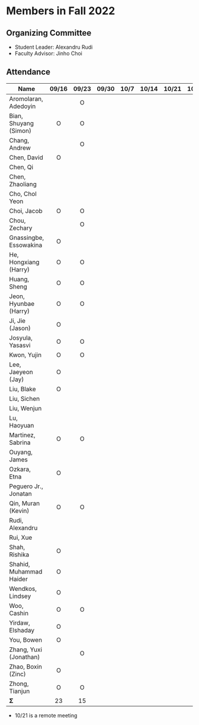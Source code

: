 # Members in Fall 2022

## Organizing Committee

* Student Leader: Alexandru Rudi
* Faculty Advisor: Jinho Choi

## Attendance

|  Name | 09/16 | 09/23 | 09/30 | 10/7 | 10/14 | 10/21 | 10/28 | 11/04 | 11/11 | 11/18 | 12/02 | Σ |
|-------------------------|:--:|:--:|:--:|:--:|:--:|:--:|:--:|:--:|:--:|:--:|:--:|---:|
| Aromolaran, Adedoyin    |    | O  |    |    |    |    |    |    |    |    |    |  1 |
| Bian, Shuyang (Simon)   | O  | O  |    |    |    |    |    |    |    |    |    |  2 |
| Chang, Andrew           |    | O  |    |    |    |    |    |    |    |    |    |  1 |
| Chen, David             | O  |    |    |    |    |    |    |    |    |    |    |  1 | 
| Chen, Qi                |    |    |    |    |    |    |    |    |    |    |    |  1 |
| Chen, Zhaoliang         |    |    |    |    |    |    |    |    |    |    |    |  1 |
| Cho, Chol Yeon          |    |    |    |    |    |    |    |    |    |    |    |  1 |
| Choi, Jacob             | O  | O  |    |    |    |    |    |    |    |    |    |  2 |
| Chou, Zechary           |    | O  |    |    |    |    |    |    |    |    |    |  1 |
| Gnassingbe, Essowakina  | O  |    |    |    |    |    |    |    |    |    |    |  1 |
| He, Hongxiang (Harry)   | O  | O  |    |    |    |    |    |    |    |    |    |  2 |
| Huang, Sheng            | O  | O  |    |    |    |    |    |    |    |    |    |  2 |
| Jeon, Hyunbae (Harry)   | O  | O  |    |    |    |    |    |    |    |    |    |  2 |
| Ji, Jie (Jason)         | O  |    |    |    |    |    |    |    |    |    |    |  1 |
| Josyula, Yasasvi        | O  | O  |    |    |    |    |    |    |    |    |    |  2 |
| Kwon, Yujin             | O  | O  |    |    |    |    |    |    |    |    |    |  2 |
| Lee, Jaeyeon (Jay)      | O  |    |    |    |    |    |    |    |    |    |    |  1 |
| Liu, Blake              | O  |    |    |    |    |    |    |    |    |    |    |  1 |
| Liu, Sichen             |    |    |    |    |    |    |    |    |    |    |    |  1 |
| Liu, Wenjun             |    |    |    |    |    |    |    |    |    |    |    |  1 |
| Lu, Haoyuan             |    |    |    |    |    |    |    |    |    |    |    |  1 |
| Martinez, Sabrina       | O  | O  |    |    |    |    |    |    |    |    |    |  2 |
| Ouyang, James           |    |    |    |    |    |    |    |    |    |    |    |  1 |
| Ozkara, Etna            | O  |    |    |    |    |    |    |    |    |    |    |  1 |
| Peguero Jr., Jonatan    |    |    |    |    |    |    |    |    |    |    |    |  1 |
| Qin, Muran (Kevin)      | O  | O  |    |    |    |    |    |    |    |    |    |  2 |
| Rudi, Alexandru         |    |    |    |    |    |    |    |    |    |    |    |  1 |
| Rui, Xue                |    |    |    |    |    |    |    |    |    |    |    |  1 |
| Shah, Rishika           | O  |    |    |    |    |    |    |    |    |    |    |  1 |
| Shahid, Muhammad Haider | O  |    |    |    |    |    |    |    |    |    |    |  1 |
| Wendkos, Lindsey        | O  |    |    |    |    |    |    |    |    |    |    |  1 |
| Woo, Cashin             | O  | O  |    |    |    |    |    |    |    |    |    |  2 |
| Yirdaw, Elshaday        | O  |    |    |    |    |    |    |    |    |    |    |  1 |
| You, Bowen              | O  |    |    |    |    |    |    |    |    |    |    |  1 |
| Zhang, Yuxi (Jonathan)  |    | O  |    |    |    |    |    |    |    |    |    |  1 |
| Zhao, Boxin (Zinc)      | O  |    |    |    |    |    |    |    |    |    |    |  1 |
| Zhong, Tianjun          | O  | O  |    |    |    |    |    |    |    |    |    |  2 |
| **Σ**                   | 23 | 15 |    |    |    |    |    |    |    |    |    | NA |

* 10/21 is a remote meeting